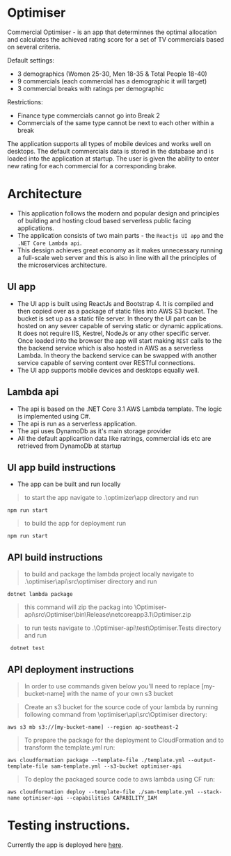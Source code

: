 # Optimiser

Commercial Optimiser - is an app that determinnes the optimal allocation and calculates the achieved rating score for a set of TV commercials based on several criteria. 

Default settings:<br/>
- 3 demographics (Women 25-30, Men 18-35 &amp; Total People 18-40)
- 9 commercials (each commercial has a demographic it will target)
- 3 commercial breaks with ratings per demographic

Restrictions: <br/>
- Finance type commercials cannot go into Break 2
- Commercials of the same type cannot be next to each other within a break

The application supports all types of mobile devices and works well on desktops. The default commercials data is stored in the database and is loaded into the application at startup. The user is given the ability to enter new rating for each commercial for a corresponding brake. 


# Architecture

- This application follows the modern and popular design and principles of building and hosting cloud based serverless public facing applications. 
- The application consists of two main parts - the `Reactjs UI app` and the `.NET Core Lambda api`.
- This dessign achieves great economy as it makes unnecessary running a full-scale web server and this is also in line with all the principles of the microservices architecture.

## UI app
- The UI app is built using ReactJs and Bootstrap 4. It is compiled and then copied over as a package of static files into AWS S3 bucket. The bucket is set up as a static file server. In theory the UI part can be hosted on any sevrer capable of serving static or dynamic applications. It does not require IIS, Kestrel, NodeJs or any other specific server. Once loaded into the browser the app will start making `REST` calls to the the backend service which is also hosted in AWS as a serverless Lambda. In theory the backend service can be swapped with another service capable of serving content over RESTful connections. 
- The UI app supports mobile devices and desktops equally well.

## Lambda api
- The api is based on the .NET Core 3.1 AWS Lambda template. The logic is implemented using C#.
- The api is run as a serverless application.
- The api uses DynamoDb as it's main storage provider
- All the default applicartion data like ratrings, commercial ids etc are retrieved from DynamoDb at startup


## UI app build instructions
- The app can be built and run locally
> to start the app navigate to .\optimizer\app directory and run
```shell
npm run start
```
> to build the app for deployment run 
```shell
npm run start
```


## API build instructions
> to build and package the lambda project locally navigate to .\optimiser\api\src\optimiser directory and run
```shell
dotnet lambda package 
```
> this command will zip the packag into \Optimiser-api\src\Optimiser\bin\Release\netcoreapp3.1\Optimiser.zip

> to run tests navigate to .\Optimiser-api\test\Optimiser.Tests directory and run
```shell
 dotnet test
```

## API deployment instructions
> In order to use commands given below you'll need to replace [my-bucket-name] with the name of your own s3 bucket

> Create an s3 bucket for the source code of your lambda by running following command from \optimiser\api\src\Optimiser directory: 
```shell
aws s3 mb s3://[my-bucket-name] --region ap-southeast-2
```

> To prepare the package for the deployment to CloudFormation and to transform the template.yml run:
```shell
aws cloudformation package --template-file ./template.yml --output-template-file sam-template.yml --s3-bucket optimiser-api
```

> To deploy the packaged source code to aws lambda using CF run:
```shell
aws cloudformation deploy --template-file ./sam-template.yml --stack-name optimiser-api --capabilities CAPABILITY_IAM
```
  
# Testing instructions.
 Currently the app is deployed here <a href="http://optimiser-app.s3-website-ap-southeast-2.amazonaws.com" target="_blank">here</a>.
